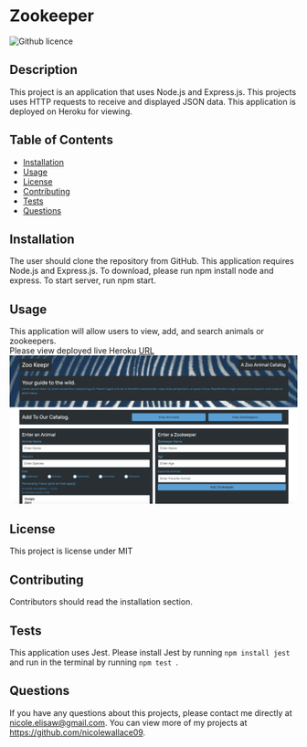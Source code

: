 # Zookeeper
![Github licence](http://img.shields.io/badge/license-MIT-blue.svg)

## Description 
This project is an application that uses Node.js and Express.js. This projects uses HTTP requests to receive and displayed JSON data. This application is deployed on Heroku for viewing. 

## Table of Contents
* [Installation](#installation)
* [Usage](#usage)
* [License](#license)
* [Contributing](#contributing)
* [Tests](#tests)
* [Questions](#questions)

## Installation 
The user should clone the repository from GitHub. This application requires Node.js and Express.js. To download, please run npm install node and express. To start server, run npm start.

## Usage 
This application will allow users to view, add, and search animals or zookeepers.<br>
Please view deployed live Heroku [URL](https://zookeeper-tracker.herokuapp.com/zookeepers)<br>
<img src="assets/images/screen.png">

## License 
This project is license under MIT

## Contributing 
Contributors should read the installation section. 

## Tests
This application uses Jest. Please install Jest by running `npm install jest` and run in the terminal by running `npm test `. 

## Questions
If you have any questions about this projects, please contact me directly at nicole.elisaw@gmail.com. You can view more of my projects at https://github.com/nicolewallace09.